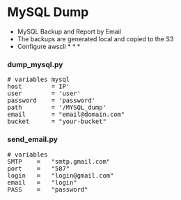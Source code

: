 MySQL Dump 
==========

- MySQL Backup and Report by Email
- The backups are generated local and copied to the S3
- Configure awscli * * *

### dump_mysql.py
<pre>
# variables mysql
host 		= IP'
user 		= 'user'
password 	= 'password'
path 		= '/MYSQL_dump'
email		= "email@domain.com"
bucket 		= "your-bucket"
</pre>

### send_email.py
<pre>
# variables
SMTP    =   "smtp.gmail.com"
port   	=   "587"
login   =   "login@gmail.com"
email   =   "login"
PASS    =   "password"
</pre>
